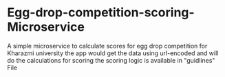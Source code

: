 # Egg-drop-competition-scoring-Microservice

A simple microservice to calculate scores for egg drop competition for Kharazmi university
the app would get the data using url-encoded and will do the calculations for scoring
the scoring logic is available in "guidlines" File
